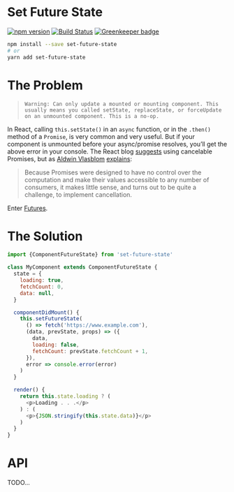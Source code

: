 # Set Future State

[![npm version](https://badge.fury.io/js/set-future-state.svg)](https://www.npmjs.com/package/set-future-state)
[![Build Status](https://travis-ci.org/Leeds-eBooks/set-future-state.svg?branch=master)](https://travis-ci.org/Leeds-eBooks/set-future-state)
[![Greenkeeper badge](https://badges.greenkeeper.io/Leeds-eBooks/set-future-state.svg)](https://greenkeeper.io/)

```sh
npm install --save set-future-state
# or
yarn add set-future-state
```

# The Problem

> ```
> Warning: Can only update a mounted or mounting component. This usually means you called setState, replaceState, or forceUpdate on an unmounted component. This is a no-op.
> ```

In React, calling `this.setState()` in an `async` function, or in the `.then()` method of a `Promise`, is very common and very useful. But if your component is unmounted before your async/promise resolves, you’ll get the above error in your console. The React blog [suggests](https://reactjs.org/blog/2015/12/16/ismounted-antipattern.html) using cancelable Promises, but as [Aldwin Vlasblom](https://github.com/Avaq) [explains](https://medium.com/@avaq/broken-promises-2ae92780f33):

> Because Promises were designed to have no control over the computation and make their values accessible to any number of consumers, it makes little sense, and turns out to be quite a challenge, to implement cancellation.

Enter [Futures](https://github.com/fluture-js/Fluture/wiki/Comparison-to-Promises).

# The Solution

```js
import {ComponentFutureState} from 'set-future-state'

class MyComponent extends ComponentFutureState {
  state = {
    loading: true,
    fetchCount: 0,
    data: null,
  }

  componentDidMount() {
    this.setFutureState(
      () => fetch('https://www.example.com'),
      (data, prevState, props) => ({
        data,
        loading: false,
        fetchCount: prevState.fetchCount + 1,
      }),
      error => console.error(error)
    )
  }

  render() {
    return this.state.loading ? (
      <p>Loading . . .</p>
    ) : (
      <p>{JSON.stringify(this.state.data)}</p>
    )
  }
}
```

# API

TODO...
